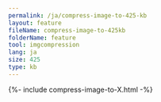 ```yaml
---
permalink: /ja/compress-image-to-425-kb
layout: feature
fileName: compress-image-to-425kb
folderName: feature
tool: imgcompression
lang: ja
size: 425
type: kb
---
```


{%- include compress-image-to-X.html -%}
